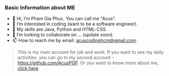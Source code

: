 ### Basic Information about ME
- 👋 Hi, I’m Pham Gia Phuc. You can call me "Acus".
- 👀 I’m interested in coding (want to be a software engineer).
- 🌱 My skills are Java, Python and HTML-CSS.
- 💞️ I’m looking to collaborate on ... (update soon).
- 📫 How to reach me by email: acuscodinghcm@gmail.com.
> This is my main account for job and work. If you want to see my daily activities. you can go to my second account - https://github.com/AcusPGP. Or you want to know more about me, [click here]().

<!---
phamgiaphuc/phamgiaphuc is a ✨ special ✨ repository because its `README.md` (this file) appears on your GitHub profile.
You can click the Preview link to take a look at your changes.
--->
